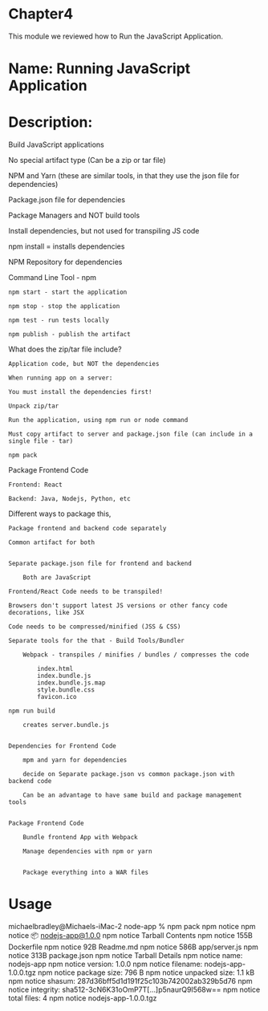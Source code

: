 # Chapter4
This module we reviewed how to Run the JavaScript Application.

# Name: Running JavaScript Application

# Description: 

Build JavaScript applications

No special artifact type (Can be a zip or tar file)

NPM and Yarn (these are similar tools, in that they use the json file for dependencies)

Package.json file for dependencies

Package Managers and NOT build tools

Install dependencies, but not used for transpiling JS code


npm install = installs dependencies

NPM Repository for dependencies

Command Line Tool - npm

    npm start - start the application

    npm stop - stop the application

    npm test - run tests locally

    npm publish - publish the artifact


What does the zip/tar file include?

    Application code, but NOT the dependencies

    When running app on a server:

    You must install the dependencies first!

    Unpack zip/tar

    Run the application, using npm run or node command

    Must copy artifact to server and package.json file (can include in a single file - tar)

    npm pack

Package Frontend Code

    Frontend: React

    Backend: Java, Nodejs, Python, etc

Different ways to package this,

    Package frontend and backend code separately

    Common artifact for both


    Separate package.json file for frontend and backend

        Both are JavaScript

    Frontend/React Code needs to be transpiled!

    Browsers don't support latest JS versions or other fancy code decorations, like JSX

    Code needs to be compressed/minified (JSS & CSS)

    Separate tools for the that - Build Tools/Bundler

        Webpack - transpiles / minifies / bundles / compresses the code

            index.html
            index.bundle.js
            index.bundle.js.map
            style.bundle.css
            favicon.ico

    npm run build

        creates server.bundle.js

    
    Dependencies for Frontend Code

        mpm and yarn for dependencies

        decide on Separate package.json vs common package.json with backend code

        Can be an advantage to have same build and package management tools


    Package Frontend Code

        Bundle frontend App with Webpack

        Manage dependencies with npm or yarn


        Package everything into a WAR files








# Usage

  michaelbradley@Michaels-iMac-2 node-app % npm pack
npm notice
npm notice 📦  nodejs-app@1.0.0
npm notice Tarball Contents
npm notice 155B Dockerfile
npm notice 92B Readme.md
npm notice 586B app/server.js
npm notice 313B package.json
npm notice Tarball Details
npm notice name: nodejs-app
npm notice version: 1.0.0
npm notice filename: nodejs-app-1.0.0.tgz
npm notice package size: 796 B
npm notice unpacked size: 1.1 kB
npm notice shasum: 287d36bff5d1d191f25c103b742002ab329b5d76
npm notice integrity: sha512-3cN6K31oOmP7T[...]p5naurQ9I568w==
npm notice total files: 4
npm notice
nodejs-app-1.0.0.tgz

